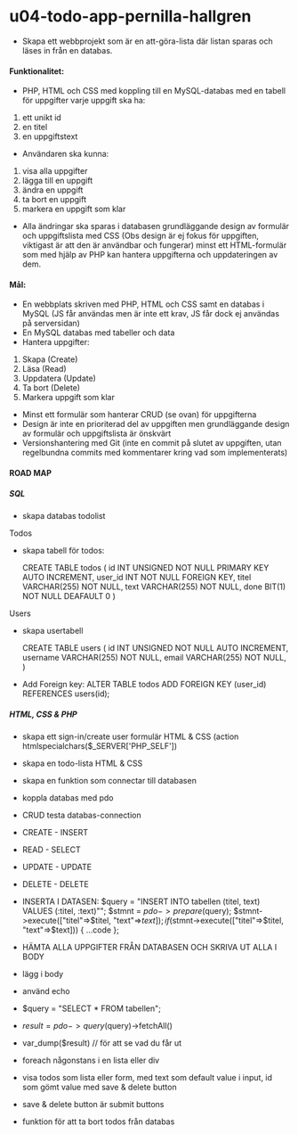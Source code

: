 # u04-todo-app-pernilla-hallgren

- Skapa ett webbprojekt som är en att-göra-lista där listan sparas och läses in från en databas. 


#### Funktionalitet:
- PHP, HTML och CSS med koppling till en MySQL-databas med en tabell för uppgifter varje uppgift ska ha: 
1. ett unikt id
2. en titel
3. en uppgiftstext

- Användaren ska kunna:
1. visa alla uppgifter
2. lägga till en uppgift
3. ändra en uppgift
4. ta bort en uppgift
5. markera en uppgift som klar

- Alla ändringar ska sparas i databasen grundläggande design av formulär och uppgiftslista med CSS (Obs design är ej fokus för uppgiften, viktigast är att den är användbar och fungerar) minst ett HTML-formulär som med hjälp av PHP kan hantera uppgifterna och uppdateringen av dem.


#### Mål:
- En webbplats skriven med PHP, HTML och CSS samt en databas i MySQL (JS får användas men är inte ett krav, JS får dock ej användas på serversidan)
- En MySQL databas med tabeller och data
- Hantera uppgifter:
1. Skapa (Create)
2. Läsa (Read)
3. Uppdatera (Update)
4. Ta bort (Delete)
5. Markera uppgift som klar

- Minst ett formulär som hanterar CRUD (se ovan) för uppgifterna
- Design är inte en prioriterad del av uppgiften men grundläggande design av formulär och uppgiftslista är önskvärt
- Versionshantering med Git (inte en commit på slutet av uppgiften, utan regelbundna commits med kommentarer kring vad som implementerats)

#### ROAD MAP

##### SQL
- skapa databas todolist

Todos

- skapa tabell för todos:

  CREATE TABLE todos (
  id INT UNSIGNED NOT NULL PRIMARY KEY AUTO INCREMENT, 
  user_id INT NOT NULL FOREIGN KEY,
  titel VARCHAR(255) NOT NULL,
  text VARCHAR(255) NOT NULL,
  done BIT(1) NOT NULL DEAFAULT 0
)

Users

- skapa usertabell

  CREATE TABLE users (
  id INT UNSIGNED NOT NULL AUTO INCREMENT, 
  username VARCHAR(255) NOT NULL,
  email VARCHAR(255) NOT NULL,
) 

- Add Foreign key:
ALTER TABLE todos ADD FOREIGN KEY (user_id) REFERENCES users(id);

##### HTML, CSS & PHP
- skapa ett sign-in/create user formulär HTML & CSS (action htmlspecialchars($_SERVER['PHP_SELF'])
- skapa en todo-lista HTML & CSS
- skapa en funktion som connectar till databasen
- koppla databas med pdo
- CRUD testa databas-connection 
- CREATE - INSERT
- READ - SELECT
- UPDATE - UPDATE
- DELETE - DELETE

- INSERTA I DATASEN:
$query = "INSERT INTO tabellen (titel, text) VALUES (:titel, :text)"";
$stmnt = $pdo->prepare($query);
$stmnt->execute(["titel"=>$titel, "text"=>$text]);
if ($stmnt->execute(["titel"=>$titel, "text"=>$text])) {
    ...code
};

- HÄMTA ALLA UPPGIFTER FRÅN DATABASEN OCH SKRIVA UT ALLA I BODY
- lägg i body
- använd echo
- $query = "SELECT * FROM tabellen";
- $result = pdo->query($query)->fetchAll()
- var_dump($result) // för att se vad du får ut
- foreach någonstans i en lista eller div
- visa todos som lista eller form, med text som default value i input, id som gömt value med save & delete button
- save & delete button är submit buttons
- funktion för att ta bort todos från databas


